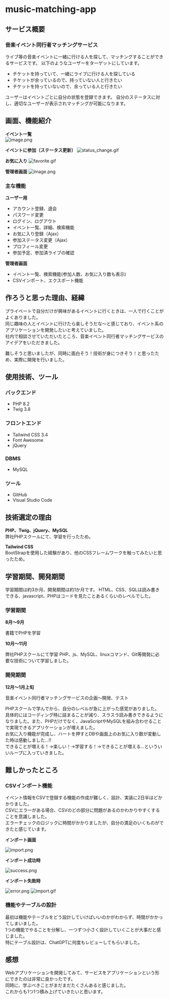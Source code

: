 # music-matching-app

## サービス概要
### 音楽イベント同行者マッチングサービス
ライブ等の音楽イベントに一緒に行ける人を探して、マッチングすることができるサービスです。
以下のようなユーザーをターゲットにしています。
* チケットを持っていて、一緒にライブに行ける人を探している
* チケットが余っているので、持っていない人と行きたい
* チケットを持っていないので、余っている人と行きたい

ユーザーはイベントごとに自分の状態を登録できます。
自分のステータスに対し、適切なユーザーが表示されマッチングが可能になります。

## 画面、機能紹介
**イベント一覧**  
![image.png](https://qiita-image-store.s3.ap-northeast-1.amazonaws.com/0/3637197/5d78af8f-792b-8b12-dad3-14ee8ebf8a92.png)


**イベントに参加（ステータス更新）**
![status_change.gif](https://qiita-image-store.s3.ap-northeast-1.amazonaws.com/0/3637197/9511d39e-7cf4-47ff-ce13-57a5f1385570.gif)


**お気に入り**
![favorite.gif](https://qiita-image-store.s3.ap-northeast-1.amazonaws.com/0/3637197/aded7d50-9bf6-21e6-c9d0-4cbffed5d7ff.gif)


**管理者画面**
![image.png](https://qiita-image-store.s3.ap-northeast-1.amazonaws.com/0/3637197/efb27097-8241-a2ab-c195-81c87522cacd.png)

### 主な機能
**ユーザー用**
* アカウント登録、退会
* パスワード変更
* ログイン、ログアウト
* イベント一覧、詳細、検索機能
* お気に入り登録（Ajax）
* 参加ステータス変更（Ajax）
* プロフィール変更
* 参加予定、参加済ライブの確認

**管理者画面**
* イベント一覧、検索機能(参加人数、お気に入り数も表示)
* CSVインポート、エクスポート機能

## 作ろうと思った理由、経緯
プライベートで自分だけが興味があるイベントに行くときは、一人で行くことがよくありました。  
同じ趣味の人とイベントに行けたら楽しそうだな～と感じており、イベント系のアプリケーションを開発したいと考えていました。  
社内で相談させていただいたところ、音楽イベント同行者マッチングサービスのアイデアをいただきました。  

難しそうと思いましたが、同時に面白そう！技術が身につきそう！と思ったため、実際に開発を行いました。  
## 使用技術、ツール
### バックエンド
* PHP 8.2
* Twig 3.8
### フロントエンド
* Tailwind CSS 3.4
* Font Awesome
* jQuery
### DBMS
* MySQL
### ツール
* GitHub
* Visual Studio Code
## 技術選定の理由
**PHP、Twig、jQuery、MySQL**  
弊社PHPスクールにて、学習を行ったため。

**Tailwind CSS**   
BootStrapを使用した経験があり、他のCSSフレームワークを触ってみたいと思ったため。

## 学習期間、開発期間
学習期間は約3か月、開発期間は約1か月です。
HTML、CSS、SQLは読み書きできる、javascript、PHPはコードを見たことあるくらいのレベルでした。
### 学習期間
**8月～9月**

書籍でPHPを学習

**10月～11月**

弊社PHPスクールにて学習
PHP、js、MySQL、linuxコマンド、Git等開発に必要な技術について学習しました。


### 開発期間
**12月～1月上旬**

音楽イベント同行者マッチングサービスの企画～開発、テスト

PHPスクールで学んでから、自分のレベルが急に上がった感覚がありました。  
具体的にはコーディング時に詰まることが減り、スラスラ読み書きできるようになりました。また、PHPだけでなく、JavaScriptやMySQLを組み合わせることで実現できるアプリケーションが増えました。  
お気に入り機能が完成し、ハートを押すとDBや画面上のお気に入り数が変動した時は感動しました…!!  
できることが増える！→楽しい！→学習する！→できることが増える…といういいループに入っていきました。  


## 難しかったところ
### CSVインポート機能
イベント情報をCSVで登録する機能の作成が難しく、設計、実装に2日半ほどかかりました。  
CSVにエラーがある場合、CSVのどの部分に問題があるのかわかりやすくすることを意識しました。  
エラーチェックのロジックに時間がかかりましたが、自分の満足のいくものができたと感じています。  

**インポート画面**

![import.png](https://qiita-image-store.s3.ap-northeast-1.amazonaws.com/0/3637197/8ea9c372-fd67-d3da-c6c9-925a5616e295.png)

**インポート成功時**

![success.png](https://qiita-image-store.s3.ap-northeast-1.amazonaws.com/0/3637197/2c74d27e-249f-fee8-b540-c63b0737227b.png)

**インポート失敗時**

![error.png](https://qiita-image-store.s3.ap-northeast-1.amazonaws.com/0/3637197/bf01e6e6-5f52-4283-7cf5-fc162b2866ce.png)
![import.gif](https://qiita-image-store.s3.ap-northeast-1.amazonaws.com/0/3637197/2a044780-5fa4-7013-088d-3d4341cb7d20.gif)



### 機能やテーブルの設計
最初は機能やテーブルをどう設計していけばいいのかがわからず、時間がかかってしまいました。  
1つの機能でやることを分解し、一つずつ小さく設計していくことが大事だと感じました。  
特にテーブル設計は、ChatGPTに何度もレビューしてもらいました。  

## 感想
Webアプリケーションを開発してみて、サービスをアプリケーションという形にできたのは非常に良かったです。  
同時に、学ぶべきことがまだまだたくさんあると感じました。  
これからも1つ1つ積み上げていきたいと思います。  
